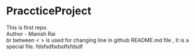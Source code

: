 # PraccticeProject
This is first repo.
<br>
Author - Manish Rai
<br>
br between < > is used for changing line in github README.md file , It is a special file.
fdsfsdfsdsdfsfdsdf